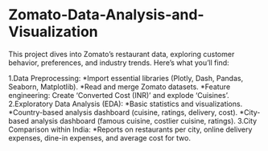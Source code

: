 # Zomato-Data-Analysis-and-Visualization
This project dives into Zomato’s restaurant data, exploring customer behavior, preferences, and industry trends. Here’s what you’ll find:

1.Data Preprocessing:
 *Import essential libraries (Plotly, Dash, Pandas, Seaborn, Matplotlib).
 *Read and merge Zomato datasets.
 *Feature engineering: Create ‘Converted Cost (INR)’ and explode ‘Cuisines’.
2.Exploratory Data Analysis (EDA):
 *Basic statistics and visualizations.
 *Country-based analysis dashboard (cuisine, ratings, delivery, cost).
 *City-based analysis dashboard (famous cuisine, costlier cuisine, ratings).
3.City Comparison within India:
 *Reports on restaurants per city, online delivery expenses, dine-in expenses, and average cost for two.
